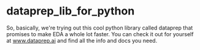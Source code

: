# dataprep_lib_for_python
So, basically, we're trying out this cool python library called dataprep that promises to make EDA a whole lot faster.
You can check it out for yourself at www.dataprep.ai and find all the info and docs you need.
